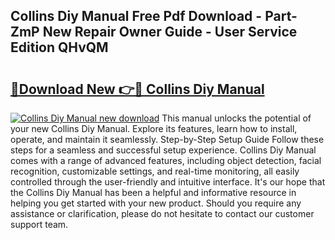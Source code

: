 ## Collins Diy Manual Free Pdf Download - Part-ZmP New Repair Owner Guide - User Service Edition QHvQM

# <h2><a href="http://bc30741.oget.top/?id=Collins+Diy+Manual">🔗Download New 👉🔴 Collins Diy Manual</a></h2>

[![Collins Diy Manual new download](https://i.imgur.com/5g1atiW.png)](http://bc30741.oget.top/?id=Collins+Diy+Manual)
This manual unlocks the potential of your new Collins Diy Manual. Explore its features, learn how to install, operate, and maintain it seamlessly. Step-by-Step Setup Guide Follow these steps for a seamless and successful setup experience. Collins Diy Manual comes with a range of advanced features, including object detection, facial recognition, customizable settings, and real-time monitoring, all easily controlled through the user-friendly and intuitive interface. It's our hope that the Collins Diy Manual has been a helpful and informative resource in helping you get started with your new product. Should you require any assistance or clarification, please do not hesitate to contact our customer support team.
